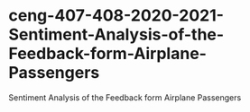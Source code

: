 # ceng-407-408-2020-2021-Sentiment-Analysis-of-the-Feedback-form-Airplane-Passengers
Sentiment Analysis of the Feedback form Airplane Passengers
